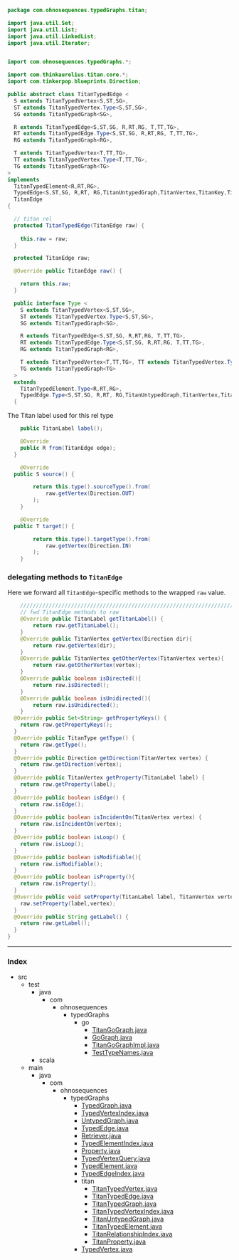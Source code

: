 
```java
package com.ohnosequences.typedGraphs.titan;

import java.util.Set;
import java.util.List;
import java.util.LinkedList;
import java.util.Iterator;


import com.ohnosequences.typedGraphs.*;

import com.thinkaurelius.titan.core.*;
import com.tinkerpop.blueprints.Direction;

public abstract class TitanTypedEdge <
  S extends TitanTypedVertex<S,ST,SG>,
  ST extends TitanTypedVertex.Type<S,ST,SG>,
  SG extends TitanTypedGraph<SG>,

  R extends TitanTypedEdge<S,ST,SG, R,RT,RG, T,TT,TG>,
  RT extends TitanTypedEdge.Type<S,ST,SG, R,RT,RG, T,TT,TG>,
  RG extends TitanTypedGraph<RG>,

  T extends TitanTypedVertex<T,TT,TG>,
  TT extends TitanTypedVertex.Type<T,TT,TG>,
  TG extends TitanTypedGraph<TG>
> 
implements
  TitanTypedElement<R,RT,RG>,
  TypedEdge<S,ST,SG, R,RT, RG,TitanUntypedGraph,TitanVertex,TitanKey,TitanEdge,TitanLabel, T,TT,TG>,
  TitanEdge
{

  // titan rel 
  protected TitanTypedEdge(TitanEdge raw) {
    
    this.raw = raw;
  }

  protected TitanEdge raw;

  @Override public TitanEdge raw() {

    return this.raw;
  }

  public interface Type <
    S extends TitanTypedVertex<S,ST,SG>,
    ST extends TitanTypedVertex.Type<S,ST,SG>,
    SG extends TitanTypedGraph<SG>,

    R extends TitanTypedEdge<S,ST,SG, R,RT,RG, T,TT,TG>,
    RT extends TitanTypedEdge.Type<S,ST,SG, R,RT,RG, T,TT,TG>,
    RG extends TitanTypedGraph<RG>,

    T extends TitanTypedVertex<T,TT,TG>, TT extends TitanTypedVertex.Type<T,TT,TG>,
    TG extends TitanTypedGraph<TG>
  >
  extends
    TitanTypedElement.Type<R,RT,RG>,  
    TypedEdge.Type<S,ST,SG, R,RT, RG,TitanUntypedGraph,TitanVertex,TitanKey,TitanEdge,TitanLabel, T,TT,TG>
  {
```

The Titan label used for this rel type

```java
    public TitanLabel label();

    @Override
    public R from(TitanEdge edge);
  }

	@Override 
  public S source() {

		return this.type().sourceType().from(
			raw.getVertex(Direction.OUT)
		);
	}

	@Override 
  public T target() {

		return this.type().targetType().from(
			raw.getVertex(Direction.IN)
		);
	}
```


### delegating methods to `TitanEdge`

Here we forward all `TitanEdge`-specific methods to the wrapped `raw` value.


```java
	//////////////////////////////////////////////////////////////////////////////////////////
	// fwd TitanEdge methods to raw
	@Override public TitanLabel getTitanLabel() {
		return raw.getTitanLabel();
	}
	@Override public TitanVertex getVertex(Direction dir){
		return raw.getVertex(dir);
	}
	@Override public TitanVertex getOtherVertex(TitanVertex vertex){
		return raw.getOtherVertex(vertex);
	}
	@Override public boolean isDirected(){
		return raw.isDirected();
	}
	@Override public boolean isUnidirected(){
		return raw.isUnidirected();
	}
  @Override public Set<String> getPropertyKeys() {
    return raw.getPropertyKeys(); 
  }
  @Override public TitanType getType() { 
    return raw.getType(); 
  }
  @Override public Direction getDirection(TitanVertex vertex) { 
    return raw.getDirection(vertex); 
  }
  @Override public TitanVertex getProperty(TitanLabel label) { 
    return raw.getProperty(label); 
  }
  @Override public boolean isEdge() { 
    return raw.isEdge(); 
  }
  @Override public boolean isIncidentOn(TitanVertex vertex) { 
    return raw.isIncidentOn(vertex); 
  }
  @Override public boolean isLoop() { 
    return raw.isLoop(); 
  }
  @Override public boolean isModifiable(){ 
    return raw.isModifiable(); 
  }
  @Override public boolean isProperty(){ 
    return raw.isProperty(); 
  }
  @Override public void setProperty(TitanLabel label, TitanVertex vertex) { 
    raw.setProperty(label,vertex); 
  }
  @Override public String getLabel() { 
    return raw.getLabel(); 
  }
}
```


------

### Index

+ src
  + test
    + java
      + com
        + ohnosequences
          + typedGraphs
            + go
              + [TitanGoGraph.java][test/java/com/ohnosequences/typedGraphs/go/TitanGoGraph.java]
              + [GoGraph.java][test/java/com/ohnosequences/typedGraphs/go/GoGraph.java]
              + [TitanGoGraphImpl.java][test/java/com/ohnosequences/typedGraphs/go/TitanGoGraphImpl.java]
              + [TestTypeNames.java][test/java/com/ohnosequences/typedGraphs/go/TestTypeNames.java]
    + scala
  + main
    + java
      + com
        + ohnosequences
          + typedGraphs
            + [TypedGraph.java][main/java/com/ohnosequences/typedGraphs/TypedGraph.java]
            + [TypedVertexIndex.java][main/java/com/ohnosequences/typedGraphs/TypedVertexIndex.java]
            + [UntypedGraph.java][main/java/com/ohnosequences/typedGraphs/UntypedGraph.java]
            + [TypedEdge.java][main/java/com/ohnosequences/typedGraphs/TypedEdge.java]
            + [Retriever.java][main/java/com/ohnosequences/typedGraphs/Retriever.java]
            + [TypedElementIndex.java][main/java/com/ohnosequences/typedGraphs/TypedElementIndex.java]
            + [Property.java][main/java/com/ohnosequences/typedGraphs/Property.java]
            + [TypedVertexQuery.java][main/java/com/ohnosequences/typedGraphs/TypedVertexQuery.java]
            + [TypedElement.java][main/java/com/ohnosequences/typedGraphs/TypedElement.java]
            + [TypedEdgeIndex.java][main/java/com/ohnosequences/typedGraphs/TypedEdgeIndex.java]
            + titan
              + [TitanTypedVertex.java][main/java/com/ohnosequences/typedGraphs/titan/TitanTypedVertex.java]
              + [TitanTypedEdge.java][main/java/com/ohnosequences/typedGraphs/titan/TitanTypedEdge.java]
              + [TitanTypedGraph.java][main/java/com/ohnosequences/typedGraphs/titan/TitanTypedGraph.java]
              + [TitanTypedVertexIndex.java][main/java/com/ohnosequences/typedGraphs/titan/TitanTypedVertexIndex.java]
              + [TitanUntypedGraph.java][main/java/com/ohnosequences/typedGraphs/titan/TitanUntypedGraph.java]
              + [TitanTypedElement.java][main/java/com/ohnosequences/typedGraphs/titan/TitanTypedElement.java]
              + [TitanRelationshipIndex.java][main/java/com/ohnosequences/typedGraphs/titan/TitanRelationshipIndex.java]
              + [TitanProperty.java][main/java/com/ohnosequences/typedGraphs/titan/TitanProperty.java]
            + [TypedVertex.java][main/java/com/ohnosequences/typedGraphs/TypedVertex.java]

[test/java/com/ohnosequences/typedGraphs/go/TitanGoGraph.java]: ../../../../../../test/java/com/ohnosequences/typedGraphs/go/TitanGoGraph.java.md
[test/java/com/ohnosequences/typedGraphs/go/GoGraph.java]: ../../../../../../test/java/com/ohnosequences/typedGraphs/go/GoGraph.java.md
[test/java/com/ohnosequences/typedGraphs/go/TitanGoGraphImpl.java]: ../../../../../../test/java/com/ohnosequences/typedGraphs/go/TitanGoGraphImpl.java.md
[test/java/com/ohnosequences/typedGraphs/go/TestTypeNames.java]: ../../../../../../test/java/com/ohnosequences/typedGraphs/go/TestTypeNames.java.md
[main/java/com/ohnosequences/typedGraphs/TypedGraph.java]: ../TypedGraph.java.md
[main/java/com/ohnosequences/typedGraphs/TypedVertexIndex.java]: ../TypedVertexIndex.java.md
[main/java/com/ohnosequences/typedGraphs/UntypedGraph.java]: ../UntypedGraph.java.md
[main/java/com/ohnosequences/typedGraphs/TypedEdge.java]: ../TypedEdge.java.md
[main/java/com/ohnosequences/typedGraphs/Retriever.java]: ../Retriever.java.md
[main/java/com/ohnosequences/typedGraphs/TypedElementIndex.java]: ../TypedElementIndex.java.md
[main/java/com/ohnosequences/typedGraphs/Property.java]: ../Property.java.md
[main/java/com/ohnosequences/typedGraphs/TypedVertexQuery.java]: ../TypedVertexQuery.java.md
[main/java/com/ohnosequences/typedGraphs/TypedElement.java]: ../TypedElement.java.md
[main/java/com/ohnosequences/typedGraphs/TypedEdgeIndex.java]: ../TypedEdgeIndex.java.md
[main/java/com/ohnosequences/typedGraphs/titan/TitanTypedVertex.java]: TitanTypedVertex.java.md
[main/java/com/ohnosequences/typedGraphs/titan/TitanTypedEdge.java]: TitanTypedEdge.java.md
[main/java/com/ohnosequences/typedGraphs/titan/TitanTypedGraph.java]: TitanTypedGraph.java.md
[main/java/com/ohnosequences/typedGraphs/titan/TitanTypedVertexIndex.java]: TitanTypedVertexIndex.java.md
[main/java/com/ohnosequences/typedGraphs/titan/TitanUntypedGraph.java]: TitanUntypedGraph.java.md
[main/java/com/ohnosequences/typedGraphs/titan/TitanTypedElement.java]: TitanTypedElement.java.md
[main/java/com/ohnosequences/typedGraphs/titan/TitanRelationshipIndex.java]: TitanRelationshipIndex.java.md
[main/java/com/ohnosequences/typedGraphs/titan/TitanProperty.java]: TitanProperty.java.md
[main/java/com/ohnosequences/typedGraphs/TypedVertex.java]: ../TypedVertex.java.md